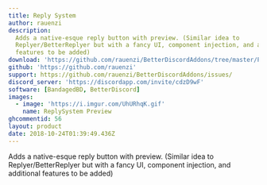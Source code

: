```yaml
---
title: Reply System
author: rauenzi
description:
  Adds a native-esque reply button with preview. (Similar idea to
  Replyer/BetterReplyer but with a fancy UI, component injection, and additional
  features to be added)
download: 'https://github.com/rauenzi/BetterDiscordAddons/tree/master/Plugins/ReplySystem'
github: 'https://github.com/rauenzi'
support: https://github.com/rauenzi/BetterDiscordAddons/issues/
discord_server: 'https://discordapp.com/invite/cdzD9wF'
software: [BandagedBD, BetterDiscord]
images:
  - image: 'https://i.imgur.com/UhURhqK.gif'
    name: ReplySystem Preview
ghcommentid: 56
layout: product
date: 2018-10-24T01:39:49.436Z
---
```

Adds a native-esque reply button with preview. (Similar idea to Replyer/BetterReplyer but with a fancy UI, component injection, and additional features to be added)